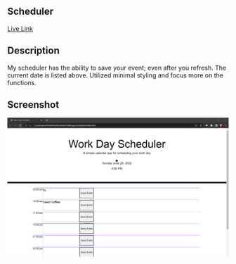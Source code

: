 ## Scheduler

[Live Link](https://ivetteramos.github.io/Scheduler/)


## Description
My scheduler has the ability to save your event; even after you refresh. The current date is listed above. Utilized minimal styling and focus more on the functions. 



## Screenshot
![Screenshot of my Website](/Screenshot.png)